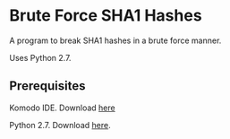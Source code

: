 # Brute Force SHA1 Hashes
A program to break SHA1 hashes in a brute force manner. 

Uses Python 2.7.

## Prerequisites
Komodo IDE. Download [here](https://www.activestate.com/products/komodo-ide/download-ide/)

Python 2.7. Download [here](https://www.python.org/downloads/release/python-2715/).

